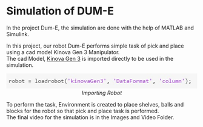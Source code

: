 <p align="justify">
  <h1>Simulation of DUM-E</h1>
</p>

In the project Dum-E, the simulation are done with the help of MATLAB and Simulink.

In this project, our robot Dum-E performs simple task of pick and place using a cad model Kinova Gen 3 Manipulator. <br>
The cad Model, [Kinova Gen 3](https://www.kinovarobotics.com/en/products/gen3-robot) is imported directly to be used in the simulation.
<p align="center">
  <img src="https://github.com/DarthEkLen/readme/blob/main/Images/Robot%20import.jpg" alt="Flowchart">
  <i>Importing Robot</i>
</p>

To perform the task, Environment is created to place shelves, balls and blocks for the robot so that pick and place task is performed.<br>
The final video for the simulation is in the Images and Video Folder. 














